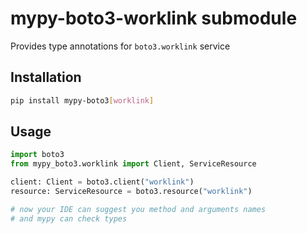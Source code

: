 # mypy-boto3-worklink submodule

Provides type annotations for `boto3.worklink` service

## Installation

```bash
pip install mypy-boto3[worklink]
```

## Usage

```python
import boto3
from mypy_boto3.worklink import Client, ServiceResource

client: Client = boto3.client("worklink")
resource: ServiceResource = boto3.resource("worklink")

# now your IDE can suggest you method and arguments names
# and mypy can check types
```

